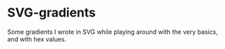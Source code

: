 # SVG-gradients
Some gradients I wrote in SVG while playing around with the very basics, and with hex values.
